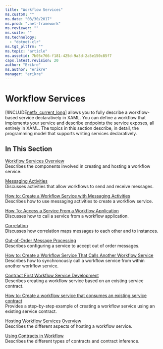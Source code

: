 ```yaml
---
title: "Workflow Services"
ms.custom: ""
ms.date: "03/30/2017"
ms.prod: ".net-framework"
ms.reviewer: ""
ms.suite: ""
ms.technology: 
  - "dotnet-clr"
ms.tgt_pltfrm: ""
ms.topic: "article"
ms.assetid: 7b05c766-f181-425d-9a3d-2a5e150c85f7
caps.latest.revision: 20
author: "Erikre"
ms.author: "erikre"
manager: "erikre"
---
```

# Workflow Services
[!INCLUDE[netfx_current_long](../../../../includes/netfx-current-long-md.md)] allows you to fully describe a workflow-based service declaratively in XAML. You can define a workflow that implements your service and describe endpoints the service exposes, all entirely in XAML. The topics in this section describe, in detail, the programming model that supports writing services declaratively.  
  
## In This Section  
 [Workflow Services Overview](../../../../docs/framework/wcf/feature-details/workflow-services-overview.md)  
 Describes the components involved in creating and hosting a workflow service.  
  
 [Messaging Activities](../../../../docs/framework/wcf/feature-details/messaging-activities.md)  
 Discusses activities that allow workflows to send and receive messages.  
  
 [How to: Create a Workflow Service with Messaging Activities](../../../../docs/framework/wcf/feature-details/how-to-create-a-workflow-service-with-messaging-activities.md)  
 Describes how to use messaging activities to create a workflow service.  
  
 [How To: Access a Service From a Workflow Application](../../../../docs/framework/wcf/feature-details/how-to-access-a-service-from-a-workflow-application.md)  
 Discusses how to call a service from a workflow application.  
  
 [Correlation](../../../../docs/framework/wcf/feature-details/correlation.md)  
 Discusses how correlation maps messages to each other and to instances.  
  
 [Out-of-Order Message Processing](../../../../docs/framework/wcf/feature-details/out-of-order-message-processing.md)  
 Describes configuring a service to accept out of order messages.  
  
 [How to: Create a Workflow Service That Calls Another Workflow Service](../../../../docs/framework/wcf/feature-details/how-to-create-a-workflow-service-that-calls-another-workflow-service.md)  
 Describes how to synchronously call a workflow service from within another workflow service.  
  
 [Contract First Workflow Service Development](../../../../docs/framework/windows-workflow-foundation/contract-first-workflow-service-development.md)  
 Describes creating a workflow service based on an existing service contract.  
  
 [How to: Create a workflow service that consumes an existing service contract](../../../../docs/framework/windows-workflow-foundation/how-to-create-a-workflow-service-that-consumes-an-existing-service-contract.md)  
 Provides a step-by-step example of creating a workflow service using an existing service contract.  
  
 [Hosting Workflow Services Overview](../../../../docs/framework/wcf/feature-details/hosting-workflow-services-overview.md)  
 Describes the different aspects of hosting a workflow service.  
  
 [Using Contracts in Workflow](../../../../docs/framework/wcf/feature-details/using-contracts-in-workflow.md)  
 Describes the different types of contracts and contract inference.
